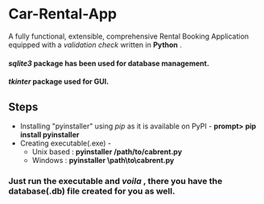 # Car-Rental-App
A fully functional, extensible, comprehensive Rental Booking Application equipped with a _validation check_ written in **Python** .  
####  _sqlite3_ package has been used for database management.
#### _tkinter_ package used for GUI.
## Steps
* Installing "pyinstaller" using _pip_ as it is available on PyPI -   __prompt> pip install pyinstaller__
* Creating executable(.exe) - 
   * Unix based : __pyinstaller /path/to/cabrent.py__
   * Windows : __pyinstaller \\path\\to\\cabrent.py__
### Just run the executable and _voila_ , there you have the database(.db) file created for you as well.
